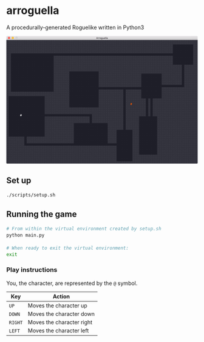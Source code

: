 # arroguella

A procedurally-generated Roguelike written in Python3

![Arroguella](screenshots/game.png)

## Set up

```bash
./scripts/setup.sh
```

## Running the game
```bash
# From within the virtual environment created by setup.sh
python main.py

# When ready to exit the virtual environment:
exit
```

### Play instructions
You, the character, are represented by the `@` symbol.

| Key | Action |
| --- | ------ |
| `UP` | Moves the character up |
| `DOWN` | Moves the character down |
| `RIGHT` | Moves the character right |
| `LEFT` | Moves the character left |

